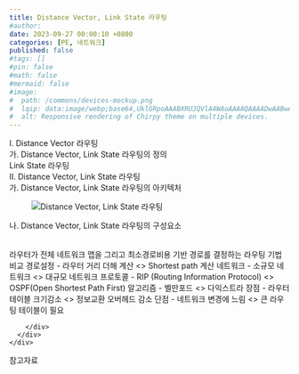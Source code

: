 ```yaml
---
title: Distance Vector, Link State 라우팅
#author: 
date: 2023-09-27 00:00:10 +0800
categories: [PE, 네트워크]
published: false
#tags: []
#pin: false
#math: false
#mermaid: false
#image:
#  path: /commons/devices-mockup.png
#  lqip: data:image/webp;base64,UklGRpoAAABXRUJQVlA4WAoAAAAQAAAADwAABwAAQUxQSDIAAAARL0AmbZurmr57yyIiqE8oiG0bejIYEQTgqiDA9vqnsUSI6H+oAERp2HZ65qP/VIAWAFZQOCBCAAAA8AEAnQEqEAAIAAVAfCWkAALp8sF8rgRgAP7o9FDvMCkMde9PK7euH5M1m6VWoDXf2FkP3BqV0ZYbO6NA/VFIAAAA
#  alt: Responsive rendering of Chirpy theme on multiple devices.
---
```


<div class="post-wrap">
  <div class="para">
    <div class="para-title">
      I. Distance Vector 라우팅
    </div>
    <div class="para-cntnt">
      <div class="para">
        <div class="para-title">
          가. Distance Vector, Link State 라우팅의 정의
        </div>
        <div class="para-cntnt">
          Link State 라우팅
        </div>
      </div>
    </div>
  </div>
  
  <div class="para">
    <div class="para-title">
      II. Distance Vector, Link State 라우팅
    </div>
    <div class="para-cntnt">
      <div class="para">
        <div class="para-title">
          가. Distance Vector, Link State 라우팅의 아키텍처
        </div>
        <div class="para-cntnt">
          <figure class="post-figure">
            <img src="/assets/img/posts/Distance-Vector,-Link-State-라우팅.png" alt="Distance Vector, Link State 라우팅">
<!--            <figcaption>Source: Unveiling the Metaverse: Exploring Emerging Trends, Multifaceted Perspectives, and Future Challenges</figcaption>-->
          </figure>
        </div>
      </div>
      <div class="para">
        <div class="para-title">
          나. Distance Vector, Link State 라우팅의 구성요소
        </div>
        <div class="para-cntnt">
          <table class="post-table">
          </table>
            라우터가 전체 네트워크 맵을 그리고 최소경로비용 기반 경로를 결정하는 라우팅 기법
비교
  경로설정 - 라우터 거리 더해 계산 &lt;&gt; Shortest path 계산 
  네트워크 - 소규모 네트워크 &lt;&gt; 대규모 네트워크
  프로토콜 - RIP (Routing Information Protocol) &lt;&gt; OSPF(Open Shortest Path First) 
  알고리즘 - 벨만포드 &lt;&gt; 다익스트라
  장점 - 라우터테이블 크기감소 &lt;&gt; 정보교환 오버헤드 감소
  단점 - 네트워크 변경에 느림 &lt;&gt; 큰 라우팅 테이블이 필요

        </div>
      </div>
    </div>
  </div>

  <div class="refr-wrap">
    <div class="refr-title">
        참고자료
    </div>
    <ol class="refr-list">
    <!--    <li>(나현식, 최대선) <a target="_blank" href="https://scienceon.kisti.re.kr/commons/util/originalView.do?cn=JAKO202225948430499&oCn=JAKO202225948430499&dbt=JAKO&journal=NJOU00291864">메타버스 보안 위협 요소 및 대응 방안 검토</a></li>-->
    <!--    <li>(M. Uddin, S. Manickam, H. Ullah, M. Obaidat and A. Dandoush) <a target="_blank" href="https://ieeexplore.ieee.org/abstract/document/10138386">Unveiling the Metaverse: Exploring Emerging Trends, Multifaceted Perspectives, and Future Challenges</a></li>-->
    </ol>
  </div>
</div>
